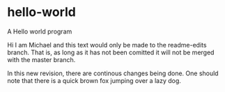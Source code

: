 # hello-world
A Hello world program

Hi I am Michael and this text would only be made to the readme-edits branch. That is, as long as it has not been comitted it will not be merged with the master branch.

In this new revision, there are continous changes being done. One should note that there is a quick brown fox jumping over a lazy dog.
